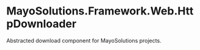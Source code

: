 # MayoSolutions.Framework.Web.HttpDownloader
Abstracted download component for MayoSolutions projects.
